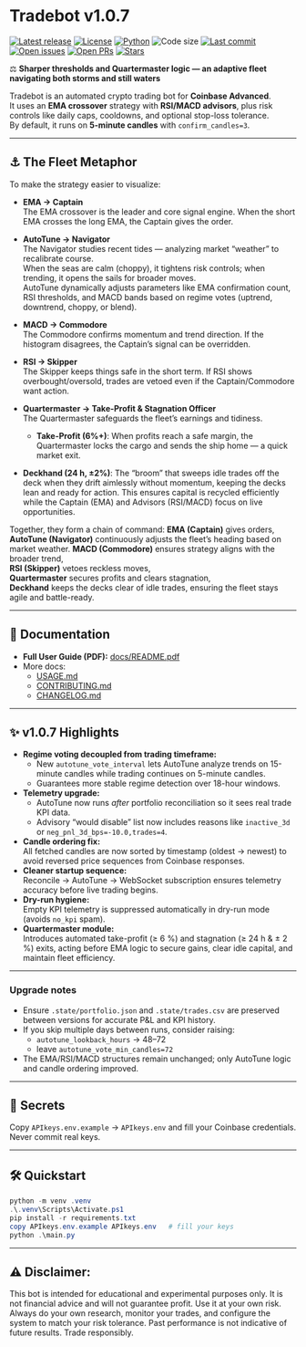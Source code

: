 # Tradebot v1.0.7

[![Latest release](https://img.shields.io/github/v/release/Madmartigan1/tradebot?sort=semver)](https://github.com/Madmartigan1/tradebot/releases)
[![License](https://img.shields.io/github/license/Madmartigan1/tradebot)](LICENSE)
[![Python](https://img.shields.io/badge/python-3.13%2B-blue)](requirements.txt)
![Code size](https://img.shields.io/github/languages/code-size/Madmartigan1/tradebot)
[![Last commit](https://img.shields.io/github/last-commit/Madmartigan1/tradebot)](https://github.com/Madmartigan1/tradebot/commits/main)
[![Open issues](https://img.shields.io/github/issues/Madmartigan1/tradebot)](https://github.com/Madmartigan1/tradebot/issues)
[![Open PRs](https://img.shields.io/github/issues-pr/Madmartigan1/tradebot)](https://github.com/Madmartigan1/tradebot/pulls)
[![Stars](https://img.shields.io/github/stars/Madmartigan1/tradebot?style=social)](https://github.com/Madmartigan1/tradebot/stargazers)

⚖️ **Sharper thresholds and Quartermaster logic — an adaptive fleet navigating both storms and still waters**

Tradebot is an automated crypto trading bot for **Coinbase Advanced**.  
It uses an **EMA crossover** strategy with **RSI/MACD advisors**, plus risk controls like daily caps, cooldowns, and optional stop-loss tolerance.  
By default, it runs on **5-minute candles** with `confirm_candles=3`.

---

## ⚓ The Fleet Metaphor
To make the strategy easier to visualize:

- **EMA → Captain**  
  The EMA crossover is the leader and core signal engine. When the short EMA crosses the long EMA, the Captain gives the order.

- **AutoTune → Navigator**  
  The Navigator studies recent tides — analyzing market “weather” to recalibrate course.  
  When the seas are calm (choppy), it tightens risk controls; when trending, it opens the sails for broader moves.  
  AutoTune dynamically adjusts parameters like EMA confirmation count, RSI thresholds, and MACD bands based on regime votes (uptrend, downtrend, choppy, or blend).

- **MACD → Commodore**  
  The Commodore confirms momentum and trend direction. If the histogram disagrees, the Captain’s signal can be overridden.

- **RSI → Skipper**  
  The Skipper keeps things safe in the short term. If RSI shows overbought/oversold, trades are vetoed even if the Captain/Commodore want action.
  
- **Quartermaster → Take-Profit & Stagnation Officer**  
  The Quartermaster safeguards the fleet’s earnings and tidiness.  
  - **Take-Profit (6%+)**: When profits reach a safe margin, the Quartermaster locks the cargo and sends the ship home — a quick market exit.  

- **Deckhand (24 h, ±2%)**: The “broom” that sweeps idle trades off the deck when they drift aimlessly without momentum, keeping the decks lean and ready for action.
  This ensures capital is recycled efficiently while the Captain (EMA) and Advisors (RSI/MACD) focus on live opportunities.

Together, they form a chain of command:
**EMA (Captain)** gives orders,  
**AutoTune (Navigator)** continuously adjusts the fleet’s heading based on market weather.
**MACD (Commodore)** ensures strategy aligns with the broader trend,  
**RSI (Skipper)** vetoes reckless moves,  
**Quartermaster** secures profits and clears stagnation,  
**Deckhand** keeps the decks clear of idle trades, ensuring the fleet stays agile and battle-ready.

---

## 📖 Documentation
- **Full User Guide (PDF):** [docs/README.pdf](docs/README.pdf)
- More docs:
  - [USAGE.md](USAGE.md)
  - [CONTRIBUTING.md](CONTRIBUTING.md)
  - [CHANGELOG.md](CHANGELOG.md)

---

## ✨ v1.0.7 Highlights
- **Regime voting decoupled from trading timeframe:**
  - New `autotune_vote_interval` lets AutoTune analyze trends on 15-minute candles while trading continues on 5-minute candles.
  - Guarantees more stable regime detection over 18-hour windows.
- **Telemetry upgrade:**
  - AutoTune now runs *after* portfolio reconciliation so it sees real trade KPI data.
  - Advisory “would disable” list now includes reasons like `inactive_3d` or `neg_pnl_3d_bps=-10.0,trades=4`.
- **Candle ordering fix:**  
  All fetched candles are now sorted by timestamp (oldest → newest) to avoid reversed price sequences from Coinbase responses.
- **Cleaner startup sequence:**  
  Reconcile → AutoTune → WebSocket subscription ensures telemetry accuracy before live trading begins.
- **Dry-run hygiene:**  
  Empty KPI telemetry is suppressed automatically in dry-run mode (avoids `no_kpi` spam).
- **Quartermaster module:**  
  Introduces automated take-profit (≥ 6 %) and stagnation (≥ 24 h & ± 2 %) exits, acting before EMA logic to secure gains, clear idle capital, and maintain fleet efficiency.

---

### Upgrade notes
- Ensure `.state/portfolio.json` and `.state/trades.csv` are preserved between versions for accurate P&L and KPI history.
- If you skip multiple days between runs, consider raising:
  - `autotune_lookback_hours` → 48–72  
  - leave `autotune_vote_min_candles=72`
- The EMA/RSI/MACD structures remain unchanged; only AutoTune logic and candle ordering improved.
  
---

## 🔐 Secrets
Copy `APIkeys.env.example` -> `APIkeys.env` and fill your Coinbase credentials.  
Never commit real keys.

---

## 🛠️ Quickstart
```powershell
python -m venv .venv
.\.venv\Scripts\Activate.ps1
pip install -r requirements.txt
copy APIkeys.env.example APIkeys.env   # fill your keys
python .\main.py
```

---

## ⚠️ Disclaimer:
This bot is intended for educational and experimental purposes only. It is not financial advice and will not guarantee profit. Use it at your own risk.
Always do your own research, monitor your trades, and configure the system to match your risk tolerance.
Past performance is not indicative of future results. Trade responsibly.

